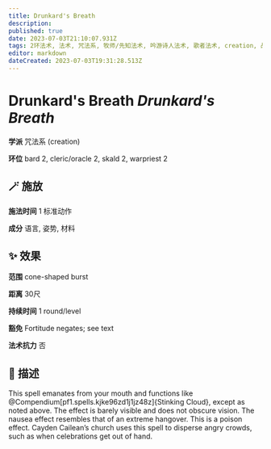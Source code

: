 ```yaml
---
title: Drunkard's Breath
description: 
published: true
date: 2023-07-03T21:10:07.931Z
tags: 2环法术, 法术, 咒法系, 牧师/先知法术, 吟游诗人法术, 歌者法术, creation, 战斗祭司法术
editor: markdown
dateCreated: 2023-07-03T19:31:28.513Z
---
```


# **Drunkard's Breath** *Drunkard's Breath*

**学派** 咒法系 (creation) 

**环位** bard 2, cleric/oracle 2, skald 2, warpriest 2

## 🪄 施放

**施法时间** 1 标准动作

**成分** 语言, 姿势, 材料

## ✨ 效果  

**范围** cone-shaped burst

**距离** 30尺  

**持续时间** 1 round/level 

**豁免** Fortitude negates; see text

**法术抗力** 否

## 📖 描述

This spell emanates from your mouth and functions like @Compendium[pf1.spells.kjke96zd1j1jz48z]{Stinking Cloud}, except as noted above. The effect is barely visible and does not obscure vision. The nausea effect resembles that of an extreme hangover. This is a poison effect. Cayden Cailean&rsquo;s church uses this spell to disperse angry crowds, such as when celebrations get out of hand.
    